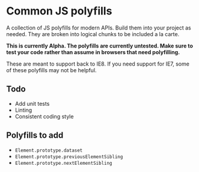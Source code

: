 # Common JS polyfills

A collection of JS polyfills for modern APIs. Build them into your project as needed. They are broken into logical chunks to be included a la carte.

__This is currently Alpha. The polyfills are currently untested. Make sure to test your code rather than assume in browsers that need polyfilling.__

These are meant to support back to IE8. If you need support for IE7, some of these polyfills may not be helpful.

## Todo

* Add unit tests
* Linting
* Consistent coding style

## Polyfills to add

* `Element.prototype.dataset`
* `Element.prototype.previousElementSibling`
* `Element.prototype.nextElementSibling`

